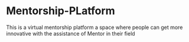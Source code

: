 # Mentorship-PLatform
This is a virtual mentorship platform a space where people can get more innovative with the assistance of Mentor in their field
